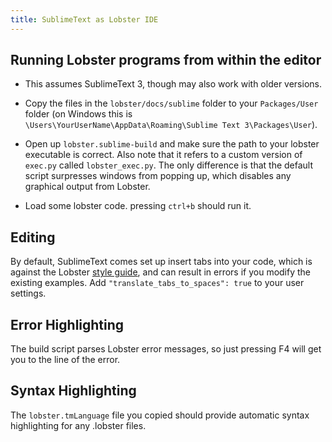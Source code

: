 ```yaml
---
title: SublimeText as Lobster IDE
---
```


## Running Lobster programs from within the editor

-   This assumes SublimeText 3, though may also work with older
    versions.

-   Copy the files in the `lobster/docs/sublime` folder to your
    `Packages/User` folder (on Windows this is
    `\Users\YourUserName\AppData\Roaming\Sublime Text 3\Packages\User`).

-   Open up `lobster.sublime-build` and make sure the path to your
    lobster executable is correct. Also note that it refers to a custom
    version of `exec.py` called `lobster_exec.py`. The only difference
    is that the default script surpresses windows from popping up, which
    disables any graphical output from Lobster.

-   Load some lobster code. pressing `ctrl+b` should run it.

## Editing

By default, SublimeText comes set up insert tabs into your code, which
is against the Lobster [style guide][], and can result in errors if you
modify the existing examples. Add `"translate_tabs_to_spaces": true` to
your user settings.

## Error Highlighting

The build script parses Lobster error messages, so just pressing F4 will
get you to the line of the error.

## Syntax Highlighting

The `lobster.tmLanguage` file you copied should provide automatic syntax
highlighting for any .lobster files.

##

  [style guide]: style_guide.html
